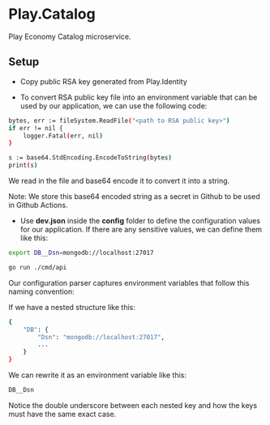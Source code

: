 # Play.Catalog

Play Economy Catalog microservice.

## Setup

- Copy public RSA key generated from Play.Identity

- To convert RSA public key file into an environment variable that can be used by our application, we can use the following code:

```bash
bytes, err := fileSystem.ReadFile("<path to RSA public key>")
if err != nil {
	logger.Fatal(err, nil)
}

s := base64.StdEncoding.EncodeToString(bytes)
print(s)
```

We read in the file and base64 encode it to convert it into a string.

Note: We store this base64 encoded string as a secret in Github to be used in Github Actions.

- Use **dev.json** inside the **config** folder to define the configuration values for our application.
  If there are any sensitive values, we can define them like this:

```bash
export DB__Dsn=mongodb://localhost:27017

go run ./cmd/api
```

Our configuration parser captures environment variables that follow this naming convention:

If we have a nested structure like this:

```bash
{
    "DB": {
        "Dsn": "mongodb://localhost:27017",
        ...
    }
}
```

We can rewrite it as an environment variable like this:

```bash
DB__Dsn
```

Notice the double underscore between each nested key and how the keys must have the same exact case.
